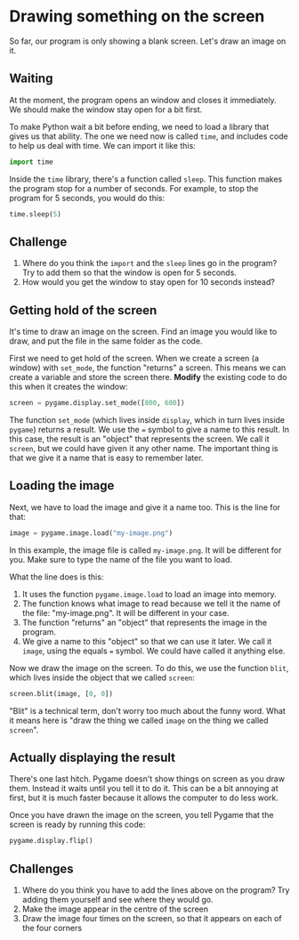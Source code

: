 # Drawing something on the screen

So far, our program is only showing a blank screen. Let's draw an image on it.

## Waiting

At the moment, the program opens an window and closes it immediately. We should make the window stay open for a bit first.

To make Python wait a bit before ending, we need to load a library that gives us that ability. The one we need now is called `time`, and includes code to help us deal with time. We can import it like this:

```python
import time
```

Inside the `time` library, there's a function called `sleep`. This function makes the program stop for a number of seconds. For example, to stop the program for 5 seconds, you would do this:

```python
time.sleep(5)
```

## Challenge

1. Where do you think the `import` and the `sleep` lines go in the program? Try to add them so that the window is open for 5 seconds.
2. How would you get the window to stay open for 10 seconds instead?

## Getting hold of the screen

It's time to draw an image on the screen. Find an image you would like to draw, and put the file in the same folder as the code.

First we need to get hold of the screen. When we create a screen (a window) with `set_mode`, the function "returns" a screen. This means we can create a variable and store the screen there. **Modify** the existing code to do this when it creates the window:

```python
screen = pygame.display.set_mode([800, 600])
```

The function `set_mode` (which lives inside `display`, which in turn lives inside `pygame`) returns a result. We use the `=` symbol to give a name to this result. In this case, the result is an "object" that represents the screen. We call it `screen`, but we could have given it any other name. The important thing is that we give it a name that is easy to remember later.

## Loading the image

Next, we have to load the image and give it a name too. This is the line for that:

```python
image = pygame.image.load("my-image.png")
```

In this example, the image file is called `my-image.png`. It will be different for you. Make sure to type the name of the file you want to load.

What the line does is this:

1. It uses the function `pygame.image.load` to load an image into memory.
2. The function knows what image to read because we tell it the name of the file: "my-image.png". It will be different in your case.
3. The function "returns" an "object" that represents the image in the program.
4. We give a name to this "object" so that we can use it later. We call it `image`, using the equals `=` symbol. We could have called it anything else.

Now we draw the image on the screen. To do this, we use the function `blit`, which lives inside the object that we called `screen`:

```python
screen.blit(image, [0, 0])
```

"Blit" is a technical term, don't worry too much about the funny word. What it means here is "draw the thing we called `image` on the thing we called `screen`".

## Actually displaying the result

There's one last hitch. Pygame doesn't show things on screen as you draw them. Instead it waits until you tell it to do it. This can be a bit annoying at first, but it is much faster because it allows the computer to do less work.

Once you have drawn the image on the screen, you tell Pygame that the screen is ready by running this code:

```python
pygame.display.flip()
```

## Challenges

1. Where do you think you have to add the lines above on the program? Try adding them yourself and see where they would go.
2. Make the image appear in the centre of the screen
3. Draw the image four times on the screen, so that it appears on each of the four corners
